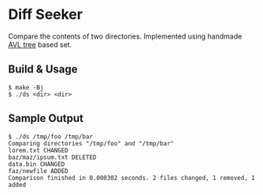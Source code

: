 # Diff Seeker
Compare the contents of two directories. Implemented using handmade [AVL tree](https://en.wikipedia.org/wiki/AVL_tree) based set.

## Build & Usage
```console
$ make -Bj
$ ./ds <dir> <dir>
```

## Sample Output
```console
$ ./ds /tmp/foo /tmp/bar
Comparing directories "/tmp/foo" and "/tmp/bar"
lorem.txt CHANGED
baz/maz/ipsum.txt DELETED
data.bin CHANGED
faz/newfile ADDED
Comparison finished in 0.000302 seconds. 2 files changed, 1 removed, 1 added
```

